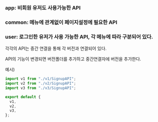 ### app: 비회원 유저도 사용가능한 API

### common: 메뉴에 관계없이 페이지설정에 필요한 API

### user: 로그인한 유저가 사용 가능한 API, 각 메뉴에 따라 구분되어 있다.

각각의 API는 중간 연결을 통해 각 버전과 연결되어 있다.

API의 기능이 변경되면 버전폴더를 추가하고 중간연결자에 버전을 추가한다.

예시)

```javascript
import v1 from "./v1/SignupAPI";
import v2 from "./v2/SignupAPI";
import v3 from "./v3/SignupAPI";

export default {
  v1,
  v2,
  v3,
};
```
